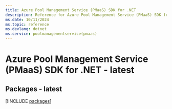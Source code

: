 ```yaml
---
title: Azure Pool Management Service (PMaaS) SDK for .NET
description: Reference for Azure Pool Management Service (PMaaS) SDK for .NET
ms.date: 10/11/2024
ms.topic: reference
ms.devlang: dotnet
ms.service: poolmanagementservice(pmaas)
---
```

# Azure Pool Management Service (PMaaS) SDK for .NET - latest
## Packages - latest
[!INCLUDE [packages](pool-management-service-(pmaas)-index.md)]